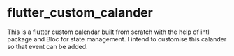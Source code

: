 # flutter_custom_calander
This is a flutter custom calendar built from scratch with the help of  intl package and Bloc for state management.
I intend to customise this calander so that event can be added.

